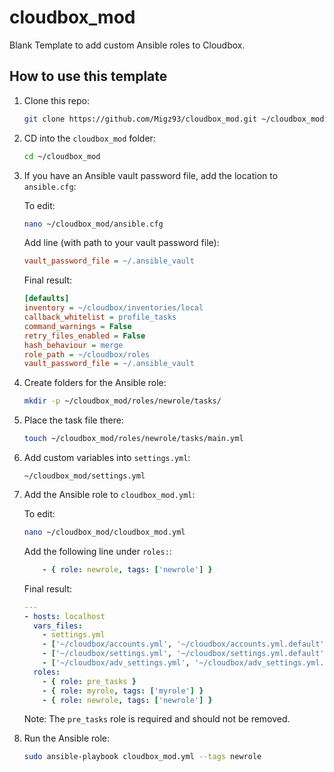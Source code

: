 # cloudbox_mod
Blank Template to add custom Ansible roles to Cloudbox.

## How to use this template

1. Clone this repo:

    ```bash
    git clone https://github.com/Migz93/cloudbox_mod.git ~/cloudbox_mod
    ```

1. CD into the `cloudbox_mod` folder:

    ```bash
    cd ~/cloudbox_mod
    ```

1. If you have an Ansible vault password file, add the location to `ansible.cfg`:

    To edit:

    ```bash
    nano ~/cloudbox_mod/ansible.cfg
    ```

    Add line (with path to your vault password file):
    ```ini
    vault_password_file = ~/.ansible_vault
    ```

    Final result:
    ```ini
    [defaults]
    inventory = ~/cloudbox/inventories/local
    callback_whitelist = profile_tasks
    command_warnings = False
    retry_files_enabled = False
    hash_behaviour = merge
    role_path = ~/cloudbox/roles
    vault_password_file = ~/.ansible_vault
    ```

1. Create folders for the Ansible role:

    ```bash
    mkdir -p ~/cloudbox_mod/roles/newrole/tasks/
    ```

1. Place the task file there:

    ```bash
    touch ~/cloudbox_mod/roles/newrole/tasks/main.yml
    ```

1. Add custom variables into `settings.yml`:

    ```
    ~/cloudbox_mod/settings.yml
    ```


1. Add the Ansible role to `cloudbox_mod.yml`:

    To edit:

    ```bash
    nano ~/cloudbox_mod/cloudbox_mod.yml
    ```

    Add the following line under `roles:`:
    ```yaml
        - { role: newrole, tags: ['newrole'] }
    ```

    Final result:
    ```yaml
    ---
    - hosts: localhost
      vars_files:
        - settings.yml
        - ['~/cloudbox/accounts.yml', '~/cloudbox/accounts.yml.default']
        - ['~/cloudbox/settings.yml', '~/cloudbox/settings.yml.default']
        - ['~/cloudbox/adv_settings.yml', '~/cloudbox/adv_settings.yml.default']
      roles:
        - { role: pre_tasks }
        - { role: myrole, tags: ['myrole'] }
        - { role: newrole, tags: ['newrole'] }
    ```

    Note: The `pre_tasks` role is required and should not be removed.

1. Run the Ansible role:

    ```bash
    sudo ansible-playbook cloudbox_mod.yml --tags newrole
    ```
